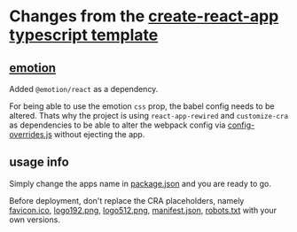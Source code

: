 # Changes from the [create-react-app typescript template](https://www.npmjs.com/package/cra-template-typescript)

## [emotion](https://emotion.sh/docs/introduction)

Added `@emotion/react` as a dependency.

For being able to use the emotion `css` prop, the babel config needs to be altered.
Thats why the project is using `react-app-rewired` and `customize-cra` as dependencies to be able to alter the webpack config via [config-overrides.js](/config-overrides.js) without ejecting the app.

## usage info

Simply change the apps name in [package.json](/package.json) and you are ready to go.

Before deployment, don't replace the CRA placeholders, namely [favicon.ico](/public/favicon.ico), [logo192.png](/public/logo192.png), [logo512.png](/public/logo512.png), [manifest.json](/public/manifest.json), [robots.txt](/public/robots.txt) with your own versions.
